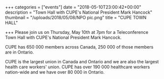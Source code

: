 +++
categories = ["events"]
date = "2018-05-10T23:00:42+00:00"
description = "Town Hall with CUPE's National President Mark Hancock"
thumbnail = "/uploads/2018/05/08/NPO pic.png"
title = "CUPE TOWN HALL"

+++
Please join us on Thursday, May 10th at 7pm for a Teleconference Town Hall with CUPE's National President Mark Hancock.

CUPE has 650 000 members across Canada, 250 000 of those members are in Ontario.

CUPE is the largest union in Canada and Ontario and we are also the largest health care workers' union.  CUPE has over 190 000 healthcare workers nation-wide and we have over 80 000 in Ontario. 